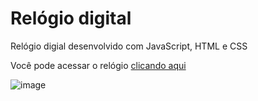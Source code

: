 # Relógio digital
Relógio digial desenvolvido com JavaScript, HTML e CSS

Você pode acessar o relógio <a href="https://relogio-digital-blond.vercel.app/" target="_blank">clicando aqui</a>

![image](https://github.com/camilajullyane/relogio-digital/assets/134438133/fa9754b1-ca4c-407b-8509-9bfe3d4a0c4c)
